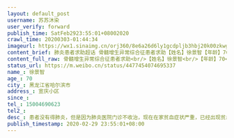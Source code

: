 ```yaml
---
layout: default_post
username: 苏苏沐染
user_verify: forward
publish_time: SatFeb2923:55:01+08002020
crawl_time: 20200303-01:44:34
imageurl: https://wx1.sinaimg.cn/orj360/8e6a26d6ly1gcdpljb3hbj20k00zkwgu.jpg,https://wx4.sinaimg.cn/orj360/8e6a26d6ly1gcdplxuw0cj20k00zkdiz.jpg
content_brief: 肺炎患者求助超话 骨髓增生异常综合征患者求助【姓名】徐景智【年龄】70【所在城市】黑龙江省哈尔滨市【所在小区、社区】宣庆小区【联系方式】15004690623【病情描述】 患者没有得肺炎，但是因为肺炎医院门诊不收治，现在在家贫血症状严重，已经出现贫血性昏迷 ！只有输血才能缓解！求求大家 ...全文
content_full_raw: 骨髓增生异常综合征患者求助<br/>【姓名】徐景智<br/>【年龄】70<br/>【所在城市】黑龙江省哈尔滨市<br/>【所在小区、社区】宣庆小区<br/>【联系方式】15004690623<br/>【病情描述】患者没有得肺炎，但是因为肺炎医院门诊不收治，现在在家贫血症状严重，已经出现贫血性昏迷！只有输血才能缓解！求求大家帮帮忙吧！这两天跑了好多医院都不能收患者！！希望微博能帮帮我们！！<adata-url="http://t.cn/RJylNy0"href="http://weibo.com/p/100101B2094657DA6EA7FF439F"data-hide=""><spanclass='url-icon'><imgstyle='width:1rem;height:1rem'src='https://h5.sinaimg.cn/upload/2015/09/25/3/timeline_card_small_location_default.png'></span><spanclass="surl-text">哈尔滨·宣庆小区</span></a>
status_url: https://m.weibo.cn/status/4477454074695337
name_: 徐景智
age_: 70
city_: 黑龙江省哈尔滨市
address_: 宣庆小区
since_: 
tel_: 15004690623
tel2_: 
desc_: 患者没有得肺炎，但是因为肺炎医院门诊不收治，现在在家贫血症状严重，已经出现贫血性昏迷！只有输血才能缓解！求求大家帮帮忙吧！这两天跑了好多医院都不能收患者！！希望微博能帮帮我们！！<adata-url="http//t.cn/RJylNy0"href="http//weibo.com/p/100101B2094657DA6EA7FF439F"data-hide=""><spanclass='url-icon'><imgstyle='width1rem;height1rem'src='https//h5.sinaimg.cn/upload/2015/09/25/3/timeline_card_small_location_default.png'></span><spanclass="surl-text">哈尔滨·宣庆小区</span></a>
publish_timestamp: 2020-02-29 23:55:01+08:00
---
```


